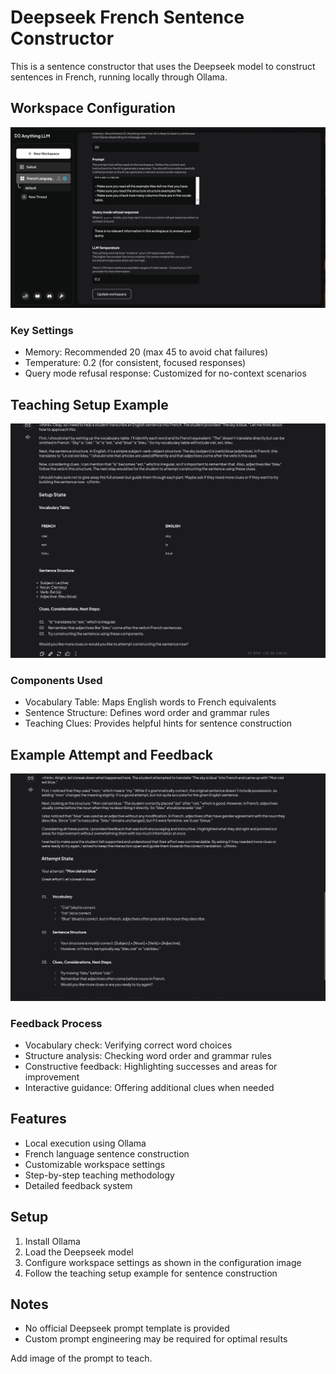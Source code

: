 # Deepseek French Sentence Constructor

This is a sentence constructor that uses the Deepseek model to construct sentences in French, running locally through Ollama.

## Workspace Configuration

![Workspace Configuration](workspace_ollama.png)

### Key Settings
- Memory: Recommended 20 (max 45 to avoid chat failures)
- Temperature: 0.2 (for consistent, focused responses)
- Query mode refusal response: Customized for no-context scenarios

## Teaching Setup Example

![Teaching Setup Example](setup.png)

### Components Used
- Vocabulary Table: Maps English words to French equivalents
- Sentence Structure: Defines word order and grammar rules
- Teaching Clues: Provides helpful hints for sentence construction

## Example Attempt and Feedback

![Attempt State Example](AttemptState.png)

### Feedback Process
- Vocabulary check: Verifying correct word choices
- Structure analysis: Checking word order and grammar rules
- Constructive feedback: Highlighting successes and areas for improvement
- Interactive guidance: Offering additional clues when needed

## Features
- Local execution using Ollama
- French language sentence construction
- Customizable workspace settings
- Step-by-step teaching methodology
- Detailed feedback system

## Setup
1. Install Ollama
2. Load the Deepseek model
3. Configure workspace settings as shown in the configuration image
4. Follow the teaching setup example for sentence construction

## Notes
- No official Deepseek prompt template is provided
- Custom prompt engineering may be required for optimal results

Add image of the prompt to teach.
